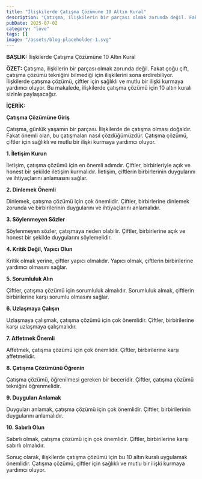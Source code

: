 ```yaml
---
title: "İlişkilerde Çatışma Çözümüne 10 Altın Kural"
description: "Çatışma, ilişkilerin bir parçası olmak zorunda değil. Fakat çoğu çift, çatışma çözümü tekniğini bilmediği için ilişkilerini sona erdirebiliyor. İlişkilerde çatışma çözümü, çiftler için sağlıklı ve mutlu bir ilişki kurmaya yardımcı oluyor. Bu makalede, ilişkilerde çatışma çözümü için 10 altın kuralı sizinle paylaşacağız."
pubDate: 2025-07-02
category: "love"
tags: []
image: "/assets/blog-placeholder-1.svg"
---
```


**BAŞLIK:** İlişkilerde Çatışma Çözümüne 10 Altın Kural

**ÖZET:** Çatışma, ilişkilerin bir parçası olmak zorunda değil. Fakat çoğu çift, çatışma çözümü tekniğini bilmediği için ilişkilerini sona erdirebiliyor. İlişkilerde çatışma çözümü, çiftler için sağlıklı ve mutlu bir ilişki kurmaya yardımcı oluyor. Bu makalede, ilişkilerde çatışma çözümü için 10 altın kuralı sizinle paylaşacağız.

**İÇERİK:**

**Çatışma Çözümüne Giriş**

Çatışma, günlük yaşamın bir parçası. İlişkilerde de çatışma olması doğaldır. Fakat önemli olan, bu çatışmaları nasıl çözdüğümüzdür. Çatışma çözümü, çiftler için sağlıklı ve mutlu bir ilişki kurmaya yardımcı oluyor.

**1. İletişim Kurun**

İletişim, çatışma çözümü için en önemli adımdır. Çiftler, birbirleriyle açık ve honest bir şekilde iletişim kurmalıdır. İletişim, çiftlerin birbirlerinin duygularını ve ihtiyaçlarını anlamasını sağlar.

**2. Dinlemek Önemli**

Dinlemek, çatışma çözümü için çok önemlidir. Çiftler, birbirlerine dinlemek zorunda ve birbirilerinin duygularını ve ihtiyaçlarını anlamalıdır.

**3. Söylenmeyen Sözler**

Söylenmeyen sözler, çatışmaya neden olabilir. Çiftler, birbirlerine açık ve honest bir şekilde duygularını söylemelidir.

**4. Kritik Değil, Yapıcı Olun**

Kritik olmak yerine, çiftler yapıcı olmalıdır. Yapıcı olmak, çiftlerin birbirilerine yardımcı olmasını sağlar.

**5. Sorumluluk Alın**

Çiftler, çatışma çözümü için sorumluluk almalıdır. Sorumluluk almak, çiftlerin birbirilerine karşı sorumlu olmasını sağlar.

**6. Uzlaşmaya Çalışın**

Uzlaşmaya çalışmak, çatışma çözümü için çok önemlidir. Çiftler, birbirilerine karşı uzlaşmaya çalışmalıdır.

**7. Affetmek Önemli**

Affetmek, çatışma çözümü için çok önemlidir. Çiftler, birbirilerine karşı affetmelidir.

**8. Çatışma Çözümünü Öğrenin**

Çatışma çözümü, öğrenilmesi gereken bir beceridir. Çiftler, çatışma çözümü tekniğini öğrenmelidir.

**9. Duyguları Anlamak**

Duyguları anlamak, çatışma çözümü için çok önemlidir. Çiftler, birbirilerinin duygularını anlamalıdır.

**10. Sabırlı Olun**

Sabırlı olmak, çatışma çözümü için çok önemlidir. Çiftler, birbirilerine karşı sabırlı olmalıdır.

Sonuç olarak, ilişkilerde çatışma çözümü için bu 10 altın kuralı uygulamak önemlidir. Çatışma çözümü, çiftler için sağlıklı ve mutlu bir ilişki kurmaya yardımcı oluyor.